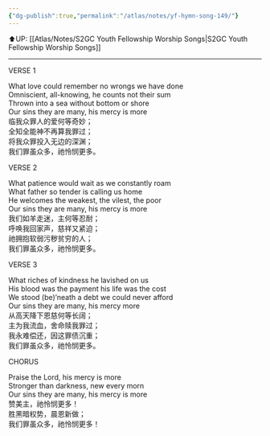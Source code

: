 ```yaml
---
{"dg-publish":true,"permalink":"/atlas/notes/yf-hymn-song-149/"}
---
```


⬆️UP: [[Atlas/Notes/S2GC Youth Fellowship Worship Songs\|S2GC Youth Fellowship Worship Songs]]

---

VERSE 1

What love could remember no wrongs we have done  
Omniscient, all-knowing, he counts not their sum  
Thrown into a sea without bottom or shore  
Our sins they are many, his mercy is more  
临我众罪人的爱何等奇妙；  
全知全能神不再算我罪过；  
将我众罪投入无边的深渊；  
我们罪虽众多，祂怜悯更多。

VERSE 2

What patience would wait as we constantly roam  
What father so tender is calling us home  
He welcomes the weakest, the vilest, the poor  
Our sins they are many, his mercy is more  
我们如羊走迷，主何等忍耐；  
呼唤我回家声，慈祥又紧迫；  
祂拥抱软弱污秽贫穷的人；  
我们罪虽众多，祂怜悯更多。

VERSE 3

What riches of kindness he lavished on us  
His blood was the payment his life was the cost  
We stood (be)’neath a debt we could never afford  
Our sins they are many, his mercy more  
从高天降下恩慈何等长阔；  
主为我流血，舍命赎我罪过；  
我永难偿还，因这罪债沉重；  
我们罪虽众多，祂怜悯更多。

CHORUS

Praise the Lord, his mercy is more  
Stronger than darkness, new every morn  
Our sins they are many, his mercy is more  
赞美主，祂怜悯更多！  
胜黑暗权势，晨恩新做；  
我们罪虽众多，祂怜悯更多！